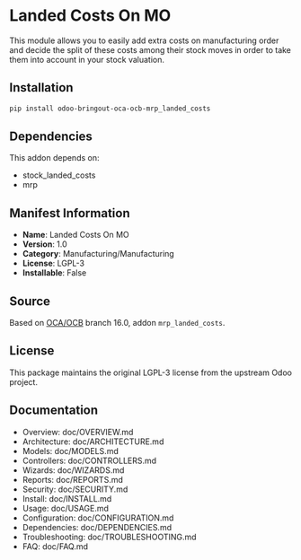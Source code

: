 # Landed Costs On MO


This module allows you to easily add extra costs on manufacturing order 
and decide the split of these costs among their stock moves in order to 
take them into account in your stock valuation.
    

## Installation

```bash
pip install odoo-bringout-oca-ocb-mrp_landed_costs
```

## Dependencies

This addon depends on:
- stock_landed_costs
- mrp

## Manifest Information

- **Name**: Landed Costs On MO
- **Version**: 1.0
- **Category**: Manufacturing/Manufacturing
- **License**: LGPL-3
- **Installable**: False

## Source

Based on [OCA/OCB](https://github.com/OCA/OCB) branch 16.0, addon `mrp_landed_costs`.

## License

This package maintains the original LGPL-3 license from the upstream Odoo project.

## Documentation

- Overview: doc/OVERVIEW.md
- Architecture: doc/ARCHITECTURE.md
- Models: doc/MODELS.md
- Controllers: doc/CONTROLLERS.md
- Wizards: doc/WIZARDS.md
- Reports: doc/REPORTS.md
- Security: doc/SECURITY.md
- Install: doc/INSTALL.md
- Usage: doc/USAGE.md
- Configuration: doc/CONFIGURATION.md
- Dependencies: doc/DEPENDENCIES.md
- Troubleshooting: doc/TROUBLESHOOTING.md
- FAQ: doc/FAQ.md
